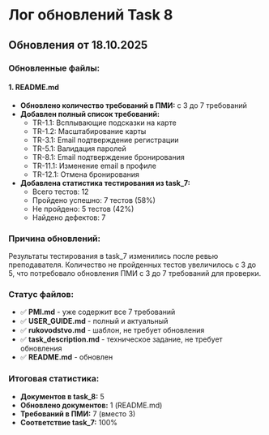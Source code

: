 # Лог обновлений Task 8

## Обновления от 18.10.2025

### Обновленные файлы:

#### 1. README.md
- **Обновлено количество требований в ПМИ:** с 3 до 7 требований
- **Добавлен полный список требований:**
  - TR-1.1: Всплывающие подсказки на карте
  - TR-1.2: Масштабирование карты
  - TR-3.1: Email подтверждение регистрации
  - TR-5.1: Валидация паролей
  - TR-8.1: Email подтверждение бронирования
  - TR-11.1: Изменение email в профиле
  - TR-12.1: Отмена бронирования
- **Добавлена статистика тестирования из task_7:**
  - Всего тестов: 12
  - Пройдено успешно: 7 тестов (58%)
  - Не пройдено: 5 тестов (42%)
  - Найдено дефектов: 7

### Причина обновлений:
Результаты тестирования в task_7 изменились после ревью преподавателя. Количество не пройденных тестов увеличилось с 3 до 5, что потребовало обновления ПМИ с 3 до 7 требований для проверки.

### Статус файлов:
- ✅ **PMI.md** - уже содержит все 7 требований
- ✅ **USER_GUIDE.md** - полный и актуальный
- ✅ **rukovodstvo.md** - шаблон, не требует обновления
- ✅ **task_description.md** - техническое задание, не требует обновления
- ✅ **README.md** - обновлен

### Итоговая статистика:
- **Документов в task_8:** 5
- **Обновлено документов:** 1 (README.md)
- **Требований в ПМИ:** 7 (вместо 3)
- **Соответствие task_7:** 100%

